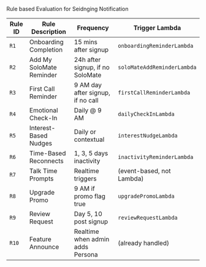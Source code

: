 Rule based Evaluation for Seidnging Notification

| Rule ID | Rule Description         | Frequency                         | Trigger Lambda              |
| ------- | ------------------------ | --------------------------------- | --------------------------- |
| `R1`    | Onboarding Completion    | 15 mins after signup              | `onboardingReminderLambda`  |
| `R2`    | Add My SoloMate Reminder | 24h after signup, if no SoloMate  | `soloMateAddReminderLambda` |
| `R3`    | First Call Reminder      | 9 AM day after signup, if no call | `firstCallReminderLambda`   |
| `R4`    | Emotional Check-In       | Daily @ 9 AM                      | `dailyCheckInLambda`        |
| `R5`    | Interest-Based Nudges    | Daily or contextual               | `interestNudgeLambda`       |
| `R6`    | Time-Based Reconnects    | 1, 3, 5 days inactivity           | `inactivityReminderLambda`  |
| `R7`    | Talk Time Prompts        | Realtime triggers                 | (event-based, not Lambda)   |
| `R8`    | Upgrade Promo            | 9 AM if promo flag true           | `upgradePromoLambda`        |
| `R9`    | Review Request           | Day 5, 10 post signup             | `reviewRequestLambda`       |
| `R10`   | Feature Announce         | Realtime when admin adds Persona  | (already handled)           |
